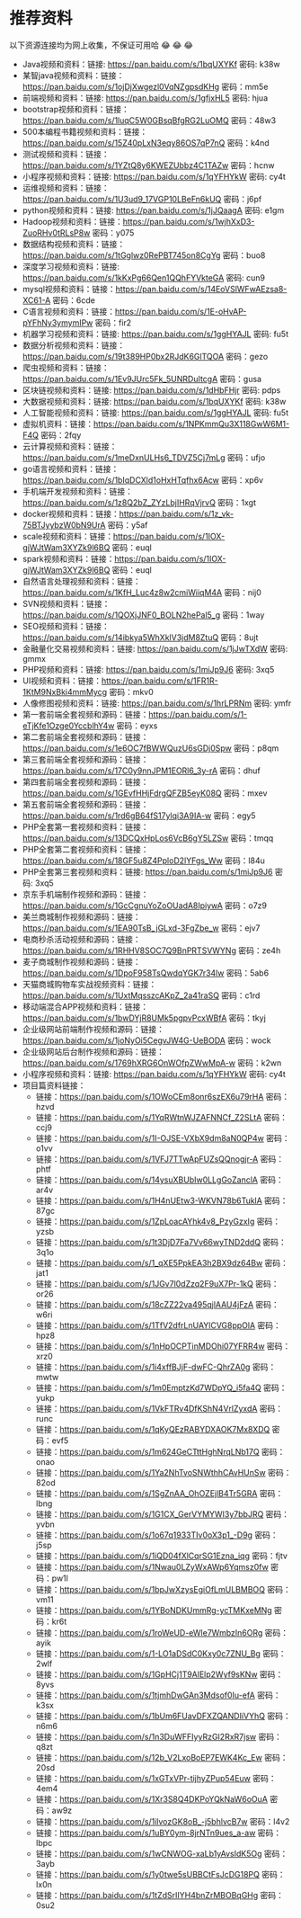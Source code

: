 # 推荐资料

以下资源连接均为网上收集，不保证可用哈 :joy: :joy: :joy:

* Java视频和资料：链接: https://pan.baidu.com/s/1bqUXYKf 密码: k38w
* 某智java视频和资料：链接：https://pan.baidu.com/s/1ojDjXwgezl0VqNZgpsdKHg 密码：mm5e
* 前端视频和资料：链接: https://pan.baidu.com/s/1gfjxHL5 密码: hjua
* bootstrap视频和资料：链接：https://pan.baidu.com/s/1luqC5W0GBsqBfgRG2LuOMQ 密码：48w3
* 500本编程书籍视频和资料：链接：https://pan.baidu.com/s/15Z40pLxN3eqy86OS7qP7nQ 密码：k4nd
* 测试视频和资料：链接：https://pan.baidu.com/s/1YZtQ8y6KWEZUbbz4C1TAZw 密码：hcnw
* 小程序视频和资料：链接: https://pan.baidu.com/s/1qYFHYkW 密码: cy4t
* 运维视频和资料：链接：https://pan.baidu.com/s/1U3ud9_17VGP10LBeFn6kUQ 密码：j6pf
* python视频和资料：链接: https://pan.baidu.com/s/1jJQaagA 密码: e1gm
* Hadoop视频和资料：链接：https://pan.baidu.com/s/1wjhXxD3-ZuoRHv0tRLsP8w 密码：y075
* 数据结构视频和资料：链接：https://pan.baidu.com/s/1tGglwz0RePBT745on8CgYg 密码：buo8
* 深度学习视频和资料：链接: https://pan.baidu.com/s/1kKxPg66Qen1QQhFYVkteGA 密码: cun9
* mysql视频和资料：链接：https://pan.baidu.com/s/14EoVSlWFwAEzsa8-XC61-A 密码：6cde
* C语言视频和资料：链接：https://pan.baidu.com/s/1E-oHvAP-pYFhNy3ymymIPw 密码：fir2
* 机器学习视频和资料：链接: https://pan.baidu.com/s/1ggHYAJL 密码: fu5t
* 数据分析视频和资料：链接：https://pan.baidu.com/s/19t389HP0bx2RJdK6GlTQOA 密码：gezo
* 爬虫视频和资料：链接：https://pan.baidu.com/s/1Ev9JUrc5Fk_5UNRDuItcgA 密码：gusa
* 区块链视频和资料：链接: https://pan.baidu.com/s/1dHbFHjr 密码: pdps
* 大数据视频和资料：链接: https://pan.baidu.com/s/1bqUXYKf 密码: k38w
* 人工智能视频和资料：链接: https://pan.baidu.com/s/1ggHYAJL 密码: fu5t
* 虚拟机资料：链接：https://pan.baidu.com/s/1NPKmmQu3X118GwW6M1-F4Q 密码：2fqy
* 云计算视频和资料：链接：https://pan.baidu.com/s/1meDxnULHs6_TDVZ5Cj7mLg 密码：ufjo
* go语言视频和资料：链接：https://pan.baidu.com/s/1bIqDCXld1oHxHTqfhx6Acw 密码：xp6v
* 手机端开发视频和资料：链接：https://pan.baidu.com/s/1z8Q2bZ_ZYzLbjIHRqVjrvQ 密码：1xgt
* docker视频和资料：链接：https://pan.baidu.com/s/1z_vk-75BTJyybzW0bN9UrA 密码：y5af
* scale视频和资料：链接：https://pan.baidu.com/s/1IOX-gjWJtWam3XYZk9l6BQ 密码：euql
* spark视频和资料：链接：https://pan.baidu.com/s/1IOX-gjWJtWam3XYZk9l6BQ 密码：euql
* 自然语言处理视频和资料：链接：https://pan.baidu.com/s/1KfH_Luc4z8w2cmiWiiqM4A 密码：nij0
* SVN视频和资料：链接：https://pan.baidu.com/s/1QOXjJNF0_BOLN2hePal5_g 密码：1way
* SEO视频和资料：链接：https://pan.baidu.com/s/14ibkya5WhXklV3jdM8ZtuQ 密码：8ujt
* 金融量化交易视频和资料：链接: https://pan.baidu.com/s/1jJwTXdW 密码: gmmx
* PHP视频和资料：链接: https://pan.baidu.com/s/1miJp9J6 密码: 3xq5
* UI视频和资料：链接：https://pan.baidu.com/s/1FR1R-1KtM9NxBki4mmMycg 密码：mkv0
* 人像修图视频和资料：链接: https://pan.baidu.com/s/1hrLPRNm 密码: ymfr
* 第一套前端全套视频和源码：链接：https://pan.baidu.com/s/1-eTjKfe1Ozge0YccblhY4w 密码：eyxs
* 第二套前端全套视频和源码：链接：https://pan.baidu.com/s/1e6OC7fBWWQuzU6sGDj0Spw 密码：p8qm
* 第三套前端全套视频和源码：链接：https://pan.baidu.com/s/17C0y9nnJPM1EORl6_3y-rA 密码：dhuf
* 第四套前端全套视频和源码：链接：https://pan.baidu.com/s/1GEvfHHjFdrgQFZB5eyK08Q 密码：mxev
* 第五套前端全套视频和源码：链接：https://pan.baidu.com/s/1rd6gB64fS17ylqi3A9IA-w 密码：egy5
* PHP全套第一套视频和资料：链接：https://pan.baidu.com/s/13DCQxHpLos6VcB6gY5LZSw 密码：tmqq
* PHP全套第二套视频和资料：链接：https://pan.baidu.com/s/18GF5u8Z4PploD2lYFgs_Ww 密码：l84u
* PHP全套第三套视频和资料：链接: https://pan.baidu.com/s/1miJp9J6 密码: 3xq5
* 京东手机端制作视频和源码：链接：https://pan.baidu.com/s/1GcCgnuYoZoOUadA8IpiywA 密码：o7z9
* 美兰商城制作视频和源码：链接：https://pan.baidu.com/s/1EA90TsB_jGLxd-3FgZbe_w 密码：ejv7
* 电商秒杀活动视频和源码：链接：https://pan.baidu.com/s/1RHHV8SOC7Q9BnPRTSVWYNg 密码：ze4h
* 麦子商城制作视频和源码：链接：https://pan.baidu.com/s/1DpoF958TsQwdqYGK7r34lw 密码：5ab6
* 天猫商城购物车实战视频资料：链接：https://pan.baidu.com/s/1UxtMqsszcAKpZ_2a41raSQ 密码：c1rd
* 移动端混合APP视频和资料：链接：https://pan.baidu.com/s/1bwDYjR8UMk5pgpvPcxWBfA 密码：tkyj
* 企业级网站前端制作视频和源码：链接：https://pan.baidu.com/s/1joNyOi5CegvJW4G-UeBODA 密码：wock
* 企业级网站后台制作视频和源码：链接：https://pan.baidu.com/s/1769hXRG6OnWOfpZWwMpA-w 密码：k2wn
* 小程序视频和资料：链接: https://pan.baidu.com/s/1qYFHYkW 密码: cy4t
* 项目篇资料链接：
  * 链接：https://pan.baidu.com/s/1OWoCEm8onr6szEX6u79rHA 密码：hzvd
  * 链接：https://pan.baidu.com/s/1YqRWtnWJZAFNNCf_Z2SLtA 密码：ccj9
  * 链接：https://pan.baidu.com/s/1I-OJSE-VXbX9dm8aN0QP4w 密码：o1vv
  * 链接：https://pan.baidu.com/s/1VFJ7TTwApFUZsQQnogjr-A 密码：phtf
  * 链接：https://pan.baidu.com/s/14ysuXBUbIw0LLgGoZanclA 密码：ar4v
  * 链接：https://pan.baidu.com/s/1H4nUEtw3-WKVN78b6TuklA 密码：87gc
  * 链接：https://pan.baidu.com/s/1ZpLoacAYhk4v8_PzyGzxIg 密码：yzsb
  * 链接：https://pan.baidu.com/s/1t3DjD7Fa7Vv66wyTND2ddQ 密码：3q1o
  * 链接：https://pan.baidu.com/s/1_qXE5PpkEA3h2BX9dz64Bw 密码：jat1
  * 链接：https://pan.baidu.com/s/1JGv7l0dZzq2F9uX7Pr-1kQ 密码：or26
  * 链接：https://pan.baidu.com/s/18cZZ22va495qjlAAU4jFzA 密码：w6ri
  * 链接：https://pan.baidu.com/s/1TfV2dfrLnUAYlCVG8ppOlA 密码：hpz8
  * 链接：https://pan.baidu.com/s/1nHpOCPTinMDOhi07YFRR4w 密码：xrz0
  * 链接：https://pan.baidu.com/s/1i4xffBJjF-dwFC-QhrZA0g 密码：mwtw
  * 链接：https://pan.baidu.com/s/1m0EmptzKd7WDpYQ_i5fa4Q 密码：yukp
  * 链接：https://pan.baidu.com/s/1VkFTRv4DfKShN4VrlZyxdA 密码：runc
  * 链接：https://pan.baidu.com/s/1qKyQEzRABYDXAOK7Mx8XDQ 密码：evf5
  * 链接：https://pan.baidu.com/s/1m624GeCTttHghNrqLNb17Q 密码：onao
  * 链接：https://pan.baidu.com/s/1Ya2NhTvoSNWthhCAvHUnSw 密码：82od
  * 链接：https://pan.baidu.com/s/1SgZnAA_OhOZEjlB4Tr5GRA 密码：lbng
  * 链接：https://pan.baidu.com/s/1G1CX_GerVYMYWI3y7bbJRQ 密码：yvbn
  * 链接：https://pan.baidu.com/s/1o67q1933TIv0oX3p1_-D9g 密码：j5sp
  * 链接：https://pan.baidu.com/s/1iQD04fXlCqrSG1Ezna_iqg 密码：fjtv
  * 链接：https://pan.baidu.com/s/1Nwau0LZyWxAWp6Yqmsz0fw 密码：pw1l
  * 链接：https://pan.baidu.com/s/1bpJwXzysEgiOfLmULBMBOQ 密码：vm11
  * 链接：https://pan.baidu.com/s/1YBoNDKUmmRg-ycTMKxeMNg 密码：kr6t
  * 链接：https://pan.baidu.com/s/1roWeUD-eWle7WmbzIn6ORg 密码：ayik
  * 链接：https://pan.baidu.com/s/1-LO1aDSdC0Kxy0c7ZNU_Bg 密码：2wlf
  * 链接：https://pan.baidu.com/s/1GpHCj1T9AlElp2Wyf9sKNw 密码：8yvs
  * 链接：https://pan.baidu.com/s/1tjmhDwGAn3Mdsof0Iu-efA 密码：k3sx
  * 链接：https://pan.baidu.com/s/1bUm6FUavDFXZQANDIiVYhQ 密码：n6m6
  * 链接：https://pan.baidu.com/s/1n3DuWFFIyyRzGI2RxR7jsw 密码：q8zt
  * 链接：https://pan.baidu.com/s/12b_V2LxoBoEP7EWK4Kc_Ew 密码：20sd
  * 链接：https://pan.baidu.com/s/1xGTxVPr-tijhyZPup54Euw 密码：4em4
  * 链接：https://pan.baidu.com/s/1Xr3S8Q4DKPoYQkNaW6oOuA 密码：aw9z
  * 链接：https://pan.baidu.com/s/1ilvozGK8oB_-j5bhlvcB7w 密码：l4v2
  * 链接：https://pan.baidu.com/s/1uBY0ym-8jrNTn9ues_a-aw 密码：lbpc
  * 链接：https://pan.baidu.com/s/1wCNWOG-xaLb1yAvsIdK5Og 密码：3ayb
  * 链接：https://pan.baidu.com/s/1y0twe5sUBBCtFsJcDG18PQ 密码：lx0n
  * 链接：https://pan.baidu.com/s/1tZdSrIIYH4bnZrMBOBqGHg 密码：0su2




